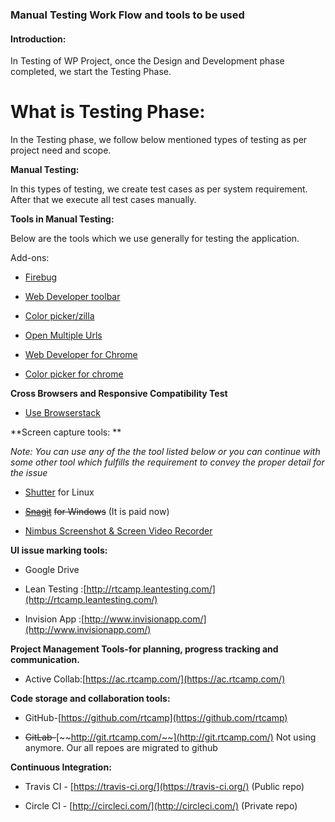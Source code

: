 ### Manual Testing Work Flow and tools to be used

#### Introduction:

In Testing of WP Project, once the Design and Development phase completed, we start the Testing Phase.

# What is Testing Phase:

In the Testing phase, we follow below mentioned types of testing as per project need and scope.

**Manual Testing:**

In this types of testing, we create test cases as per system requirement. After that we execute all test cases manually.

**Tools in Manual Testing:**

Below are the tools which we use generally for testing the application.

Add-ons:

* [Firebug](https://addons.mozilla.org/en-US/firefox/addon/firebug/)

* [Web Developer toolbar](https://addons.mozilla.org/en-us/firefox/addon/web-developer/)

* [Color picker/zilla](https://addons.mozilla.org/en-US/firefox/addon/colorzilla/)

* [Open Multiple Urls](https://chrome.google.com/webstore/detail/open-multiple-urls/oifijhaokejakekmnjmphonojcfkpbbh/related?hl=en)

* [Web Developer for Chrome](https://chrome.google.com/webstore/detail/web-developer/bfbameneiokkgbdmiekhjnmfkcnldhhm)

* [Color picker for chrome](https://chrome.google.com/webstore/detail/colorpick-eyedropper/ohcpnigalekghcmgcdcenkpelffpdolg?hl=en)

**Cross Browsers and Responsive Compatibility Test**

* [Use Browserstack ](https://www.browserstack.com)

**Screen capture tools: **

_Note: You can use any of the the tool listed below or you can continue with some other tool which fulfills the requirement to convey the proper detail for the issue_

* [Shutter](http://shutter-project.org/faq-help/ppa-installation-guide/) for Linux

* [~~Snagit~~](https://www.techsmith.com/snagit.html) ~~for Windows~~ \(It is paid now\)

* [Nimbus Screenshot & Screen Video Recorder](https://chrome.google.com/webstore/detail/nimbus-screenshot-screen/bpconcjcammlapcogcnnelfmaeghhagj)

**UI issue marking tools:**

* Google Drive

* Lean Testing :[http://rtcamp.leantesting.com/](http://rtcamp.leantesting.com/)

* Invision App :[http://www.invisionapp.com/](http://www.invisionapp.com/)

**Project Management Tools-for planning, progress tracking and communication.**

* Active Collab:[https://ac.rtcamp.com/](https://ac.rtcamp.com/)

**Code storage and collaboration tools:**

* GitHub-[https://github.com/rtcamp](https://github.com/rtcamp)

* ~~GitLab-~~[~~http://git.rtcamp.com/~~](http://git.rtcamp.com/) Not using anymore. Our all repoes are migrated to github

**Continuous Integration:**

* Travis CI - [https://travis-ci.org/](https://travis-ci.org/) \(Public repo\)

* Circle CI - [http://circleci.com/](http://circleci.com/) \(Private repo\)



